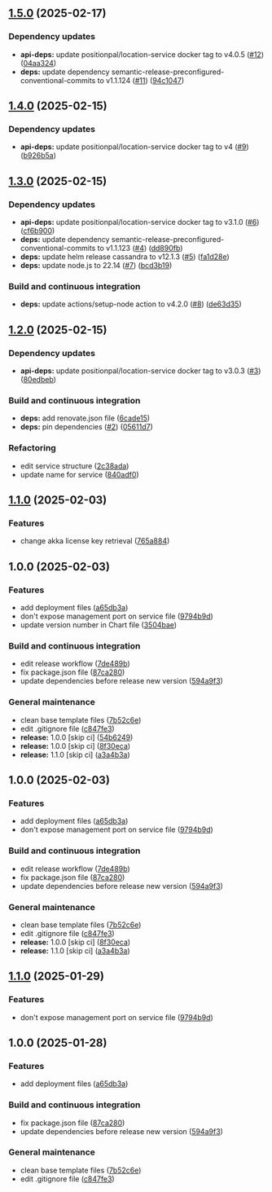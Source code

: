 ## [1.5.0](https://github.com/position-pal/location-service-chart/compare/1.4.0...1.5.0) (2025-02-17)

### Dependency updates

* **api-deps:** update positionpal/location-service docker tag to v4.0.5 ([#12](https://github.com/position-pal/location-service-chart/issues/12)) ([04aa324](https://github.com/position-pal/location-service-chart/commit/04aa324bdd3449b23f71f6eab1b55c62f0ada761))
* **deps:** update dependency semantic-release-preconfigured-conventional-commits to v1.1.124 ([#11](https://github.com/position-pal/location-service-chart/issues/11)) ([94c1047](https://github.com/position-pal/location-service-chart/commit/94c1047a50144cbd9295c3d93b9fd4bf6516952b))

## [1.4.0](https://github.com/position-pal/location-service-chart/compare/1.3.0...1.4.0) (2025-02-15)

### Dependency updates

* **api-deps:** update positionpal/location-service docker tag to v4 ([#9](https://github.com/position-pal/location-service-chart/issues/9)) ([b926b5a](https://github.com/position-pal/location-service-chart/commit/b926b5af4988b0303d10e4207735d85711609b86))

## [1.3.0](https://github.com/position-pal/location-service-chart/compare/1.2.0...1.3.0) (2025-02-15)

### Dependency updates

* **api-deps:** update positionpal/location-service docker tag to v3.1.0 ([#6](https://github.com/position-pal/location-service-chart/issues/6)) ([cf6b900](https://github.com/position-pal/location-service-chart/commit/cf6b9003def74d37cebf0d7b2da92aa1df88a69d))
* **deps:** update dependency semantic-release-preconfigured-conventional-commits to v1.1.123 ([#4](https://github.com/position-pal/location-service-chart/issues/4)) ([dd890fb](https://github.com/position-pal/location-service-chart/commit/dd890fb16b1f5b680969765e746ec911aab65993))
* **deps:** update helm release cassandra to v12.1.3 ([#5](https://github.com/position-pal/location-service-chart/issues/5)) ([fa1d28e](https://github.com/position-pal/location-service-chart/commit/fa1d28e8f497e79836ef63ba7f4fe897e4d318f4))
* **deps:** update node.js to 22.14 ([#7](https://github.com/position-pal/location-service-chart/issues/7)) ([bcd3b19](https://github.com/position-pal/location-service-chart/commit/bcd3b19ec3bf9d80bdc586580c1cd6b34195d286))

### Build and continuous integration

* **deps:** update actions/setup-node action to v4.2.0 ([#8](https://github.com/position-pal/location-service-chart/issues/8)) ([de63d35](https://github.com/position-pal/location-service-chart/commit/de63d35816d2c6e11458230e62568d30f0a35489))

## [1.2.0](https://github.com/position-pal/location-service-chart/compare/1.1.0...1.2.0) (2025-02-15)

### Dependency updates

* **api-deps:** update positionpal/location-service docker tag to v3.0.3 ([#3](https://github.com/position-pal/location-service-chart/issues/3)) ([80edbeb](https://github.com/position-pal/location-service-chart/commit/80edbeb02f97bba74386175894cfe8954778a506))

### Build and continuous integration

* **deps:** add renovate.json file ([6cade15](https://github.com/position-pal/location-service-chart/commit/6cade15b5930e4d810d62b984e8a40b3a40b11d9))
* **deps:** pin dependencies ([#2](https://github.com/position-pal/location-service-chart/issues/2)) ([05611d7](https://github.com/position-pal/location-service-chart/commit/05611d7060ca1ea8b536731263664f7ccac73f05))

### Refactoring

* edit service structure ([2c38ada](https://github.com/position-pal/location-service-chart/commit/2c38adaa1850fd78f99b5529bd103e855fd63a13))
* update name for service ([840adf0](https://github.com/position-pal/location-service-chart/commit/840adf02e20bf506b7dbe3e1b3848154e9f67e22))

## [1.1.0](https://github.com/position-pal/location-service-chart/compare/1.0.0...1.1.0) (2025-02-03)

### Features

* change akka license key retrieval ([765a884](https://github.com/position-pal/location-service-chart/commit/765a884c32732c0c9c85269aa314ab8f124d38d5))

## 1.0.0 (2025-02-03)

### Features

* add deployment files ([a65db3a](https://github.com/position-pal/location-service-chart/commit/a65db3a31cb256465723d6426bdf4c5b205f6e11))
* don't expose management port on service file ([9794b9d](https://github.com/position-pal/location-service-chart/commit/9794b9da2a1a13da418dcb3ec1067149c3b57330))
* update version number in Chart file ([3504bae](https://github.com/position-pal/location-service-chart/commit/3504baef7fce5d8342adee2ca4835e0834be8609))

### Build and continuous integration

* edit release workflow ([7de489b](https://github.com/position-pal/location-service-chart/commit/7de489b9af665e2f335a1ebcd57d0c23346a7a31))
* fix package.json file ([87ca280](https://github.com/position-pal/location-service-chart/commit/87ca280233a803d8ad2e722e2abcf69f3ba2f8d5))
* update dependencies before release new version ([594a9f3](https://github.com/position-pal/location-service-chart/commit/594a9f3ca57404a5323d0c987aaa96b90d8e780a))

### General maintenance

* clean base template files ([7b52c6e](https://github.com/position-pal/location-service-chart/commit/7b52c6e684df9c7cc0aff9d525ef0d41faf5c810))
* edit .gitignore file ([c847fe3](https://github.com/position-pal/location-service-chart/commit/c847fe3770008d19adf47e1dd3e1c6a29e939e57))
* **release:** 1.0.0 [skip ci] ([54b6249](https://github.com/position-pal/location-service-chart/commit/54b6249cc71ee405809a480fac51ae563c715b23))
* **release:** 1.0.0 [skip ci] ([8f30eca](https://github.com/position-pal/location-service-chart/commit/8f30ecaa510d96ede5bbd00432d85aba2b0689cb))
* **release:** 1.1.0 [skip ci] ([a3a4b3a](https://github.com/position-pal/location-service-chart/commit/a3a4b3ae07b251a34c56e7bedea94be2569b7347))

## 1.0.0 (2025-02-03)

### Features

* add deployment files ([a65db3a](https://github.com/position-pal/location-service-chart/commit/a65db3a31cb256465723d6426bdf4c5b205f6e11))
* don't expose management port on service file ([9794b9d](https://github.com/position-pal/location-service-chart/commit/9794b9da2a1a13da418dcb3ec1067149c3b57330))

### Build and continuous integration

* edit release workflow ([7de489b](https://github.com/position-pal/location-service-chart/commit/7de489b9af665e2f335a1ebcd57d0c23346a7a31))
* fix package.json file ([87ca280](https://github.com/position-pal/location-service-chart/commit/87ca280233a803d8ad2e722e2abcf69f3ba2f8d5))
* update dependencies before release new version ([594a9f3](https://github.com/position-pal/location-service-chart/commit/594a9f3ca57404a5323d0c987aaa96b90d8e780a))

### General maintenance

* clean base template files ([7b52c6e](https://github.com/position-pal/location-service-chart/commit/7b52c6e684df9c7cc0aff9d525ef0d41faf5c810))
* edit .gitignore file ([c847fe3](https://github.com/position-pal/location-service-chart/commit/c847fe3770008d19adf47e1dd3e1c6a29e939e57))
* **release:** 1.0.0 [skip ci] ([8f30eca](https://github.com/position-pal/location-service-chart/commit/8f30ecaa510d96ede5bbd00432d85aba2b0689cb))
* **release:** 1.1.0 [skip ci] ([a3a4b3a](https://github.com/position-pal/location-service-chart/commit/a3a4b3ae07b251a34c56e7bedea94be2569b7347))

## [1.1.0](https://github.com/position-pal/location-service-chart/compare/1.0.0...1.1.0) (2025-01-29)

### Features

* don't expose management port on service file ([9794b9d](https://github.com/position-pal/location-service-chart/commit/9794b9da2a1a13da418dcb3ec1067149c3b57330))

## 1.0.0 (2025-01-28)

### Features

* add deployment files ([a65db3a](https://github.com/position-pal/location-service-chart/commit/a65db3a31cb256465723d6426bdf4c5b205f6e11))

### Build and continuous integration

* fix package.json file ([87ca280](https://github.com/position-pal/location-service-chart/commit/87ca280233a803d8ad2e722e2abcf69f3ba2f8d5))
* update dependencies before release new version ([594a9f3](https://github.com/position-pal/location-service-chart/commit/594a9f3ca57404a5323d0c987aaa96b90d8e780a))

### General maintenance

* clean base template files ([7b52c6e](https://github.com/position-pal/location-service-chart/commit/7b52c6e684df9c7cc0aff9d525ef0d41faf5c810))
* edit .gitignore file ([c847fe3](https://github.com/position-pal/location-service-chart/commit/c847fe3770008d19adf47e1dd3e1c6a29e939e57))
